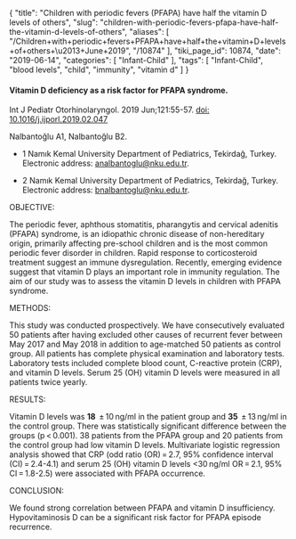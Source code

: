 {
    "title": "Children with periodic fevers (PFAPA) have half the vitamin D levels of others",
    "slug": "children-with-periodic-fevers-pfapa-have-half-the-vitamin-d-levels-of-others",
    "aliases": [
        "/Children+with+periodic+fevers+PFAPA+have+half+the+vitamin+D+levels+of+others+\u2013+June+2019",
        "/10874"
    ],
    "tiki_page_id": 10874,
    "date": "2019-06-14",
    "categories": [
        "Infant-Child"
    ],
    "tags": [
        "Infant-Child",
        "blood levels",
        "child",
        "immunity",
        "vitamin d"
    ]
}


#### Vitamin D deficiency as a risk factor for PFAPA syndrome.

Int J Pediatr Otorhinolaryngol. 2019 Jun;121:55-57. [doi: 10.1016/j.ijporl.2019.02.047](https://doi.org/10.1016/j.ijporl.2019.02.047)

Nalbantoğlu A1, Nalbantoğlu B2.

* 1 Namık Kemal University Department of Pediatrics, Tekirdağ, Turkey. Electronic address: analbantoglu@nku.edu.tr.

* 2 Namık Kemal University Department of Pediatrics, Tekirdağ, Turkey. Electronic address: bnalbantoglu@nku.edu.tr.

OBJECTIVE:

The periodic fever, aphthous stomatitis, pharangytis and cervical adenitis (PFAPA) syndrome, is an idiopathic chronic disease of non-hereditary origin, primarily affecting pre-school children and is the most common periodic fever disorder in children. Rapid response to corticosteroid treatment suggest an immune dysregulation. Recently, emerging evidence suggest that vitamin D plays an important role in immunity regulation. The aim of our study was to assess the vitamin D levels in children with PFAPA syndrome.

METHODS:

This study was conducted prospectively. We have consecutively evaluated 50 patients after having excluded other causes of recurrent fever between May 2017 and May 2018 in addition to age-matched 50 patients as control group. All patients has complete physical examination and laboratory tests. Laboratory tests included complete blood count, C-reactive protein (CRP), and vitamin D levels. Serum 25 (OH) vitamin D levels were measured in all patients twice yearly.

RESULTS:

Vitamin D levels was  **18**  ± 10 ng/ml in the patient group and  **35**  ± 13 ng/ml in the control group. There was statistically significant difference between the groups (p < 0.001). 38 patients from the PFAPA group and 20 patients from the control group had low vitamin D levels. Multivariate logistic regression analysis showed that CRP (odd ratio (OR) = 2.7, 95% confidence interval (CI) = 2.4-4.1) and serum 25 (OH) vitamin D levels <30 ng/ml OR = 2.1, 95% CI = 1.8-2.5) were associated with PFAPA occurrence.

CONCLUSION:

We found strong correlation between PFAPA and vitamin D insufficiency. Hypovitaminosis D can be a significant risk factor for PFAPA episode recurrence.